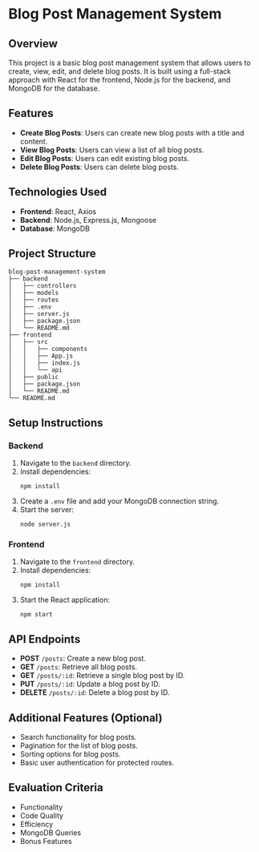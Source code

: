 # Blog Post Management System

## Overview
This project is a basic blog post management system that allows users to create, view, edit, and delete blog posts. It is built using a full-stack approach with React for the frontend, Node.js for the backend, and MongoDB for the database.

## Features
- **Create Blog Posts**: Users can create new blog posts with a title and content.
- **View Blog Posts**: Users can view a list of all blog posts.
- **Edit Blog Posts**: Users can edit existing blog posts.
- **Delete Blog Posts**: Users can delete blog posts.

## Technologies Used
- **Frontend**: React, Axios
- **Backend**: Node.js, Express.js, Mongoose
- **Database**: MongoDB

## Project Structure
```
blog-post-management-system
├── backend
│   ├── controllers
│   ├── models
│   ├── routes
│   ├── .env
│   ├── server.js
│   ├── package.json
│   └── README.md
├── frontend
│   ├── src
│   │   ├── components
│   │   ├── App.js
│   │   ├── index.js
│   │   └── api
│   ├── public
│   ├── package.json
│   └── README.md
└── README.md
```

## Setup Instructions

### Backend
1. Navigate to the `backend` directory.
2. Install dependencies:
   ```
   npm install
   ```
3. Create a `.env` file and add your MongoDB connection string.
4. Start the server:
   ```
   node server.js
   ```

### Frontend
1. Navigate to the `frontend` directory.
2. Install dependencies:
   ```
   npm install
   ```
3. Start the React application:
   ```
   npm start
   ```

## API Endpoints
- **POST** `/posts`: Create a new blog post.
- **GET** `/posts`: Retrieve all blog posts.
- **GET** `/posts/:id`: Retrieve a single blog post by ID.
- **PUT** `/posts/:id`: Update a blog post by ID.
- **DELETE** `/posts/:id`: Delete a blog post by ID.

## Additional Features (Optional)
- Search functionality for blog posts.
- Pagination for the list of blog posts.
- Sorting options for blog posts.
- Basic user authentication for protected routes.

## Evaluation Criteria
- Functionality
- Code Quality
- Efficiency
- MongoDB Queries
- Bonus Features

